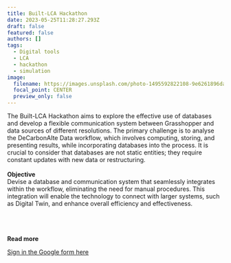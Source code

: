 ```yaml
---
title: Built-LCA Hackathon
date: 2023-05-25T11:28:27.293Z
draft: false
featured: false
authors: []
tags:
  - Digital tools
  - LCA
  - hackathon
  - simulation
image:
  filename: https://images.unsplash.com/photo-1495592822108-9e6261896da8?ixlib=rb-4.0.3&ixid=M3wxMjA3fDB8MHxwaG90by1wYWdlfHx8fGVufDB8fHx8fA%3D%3D&auto=format&fit=crop&w=3870&q=80
  focal_point: CENTER
  preview_only: false
---
```

The Built-LCA Hackathon aims to explore the effective use of databases and develop a flexible communication system between Grasshopper and data sources of different resolutions. The primary challenge is to analyse the DeCarbonAIte Data workflow, which involves computing, storing, and presenting results, while incorporating databases into the process. It is crucial to consider that databases are not static entities; they require constant updates with new data or restructuring.\
\
**Objective**\
Devise a database and communication system that seamlessly integrates within the workflow, eliminating the need for manual procedures. This integration will enable the technology to connect with larger systems, such as Digital Twin, and enhance overall efficiency and effectiveness.

\
<br> </br>
<strong> Read more </strong>

[Sign in the Google form here](https://docs.google.com/forms/d/1mWgPHsWyy2v0MyuUeT50flfx1ibIUpUC2dKMExWqu1E/prefill)